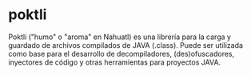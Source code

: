 poktli
======

Poktli ("humo" o "aroma" en Nahuatl) es una librería para la carga y guardado de archivos compilados de JAVA (.class). Puede ser utilizada como base para el desarrollo de decompiladores, (des)ofuscadores, inyectores de código y otras herramientas para proyectos JAVA.
